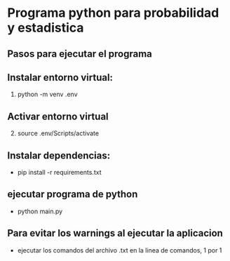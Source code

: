 # Programa python para probabilidad y estadistica

## Pasos para ejecutar el programa

## Instalar entorno virtual:
1. python -m venv .env

## Activar entorno virtual
2. source .env/Scripts/activate

## Instalar dependencias:
- pip install -r requirements.txt

## ejecutar programa de python
- python main.py

## Para evitar los warnings al ejecutar la aplicacion
- ejecutar los comandos del archivo .txt en la linea de comandos, 1 por 1
